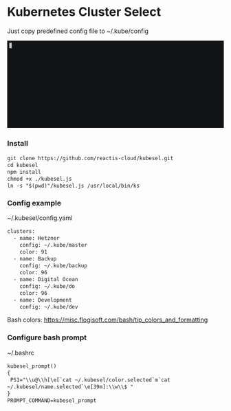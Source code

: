 # Kubernetes Cluster Select

Just copy predefined config file to ~/.kube/config

![Alt text](kubesel.gif?raw=true "")

### Install
```
git clone https://github.com/reactis-cloud/kubesel.git
cd kubesel
npm install
chmod +x ./kubesel.js
ln -s "$(pwd)"/kubesel.js /usr/local/bin/ks
```

### Config example 
~/.kubesel/config.yaml
```
clusters:
  - name: Hetzner
    config: ~/.kube/master
    color: 91
  - name: Backup
    config: ~/.kube/backup
    color: 96
  - name: Digital Ocean
    config: ~/.kube/do
    color: 96
  - name: Development
    config: ~/.kube/dev
```
Bash colors: https://misc.flogisoft.com/bash/tip_colors_and_formatting 

### Configure bash prompt
 ~/.bashrc
```
kubesel_prompt()
{
 PS1="\\u@\\h[\e[`cat ~/.kubesel/color.selected`m`cat ~/.kubesel/name.selected`\e[39m]:\\w\\$ "
}
PROMPT_COMMAND=kubesel_prompt

```
